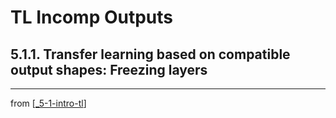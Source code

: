# TL Incomp Outputs

## 5.1.1. Transfer learning based on compatible output shapes: Freezing layers
---
from [[_5-1-intro-tl]]

[//begin]: # "Autogenerated link references for markdown compatibility"
[_5-1-intro-tl]: _5-1-intro-tl.md "Intro TL"
[//end]: # "Autogenerated link references"